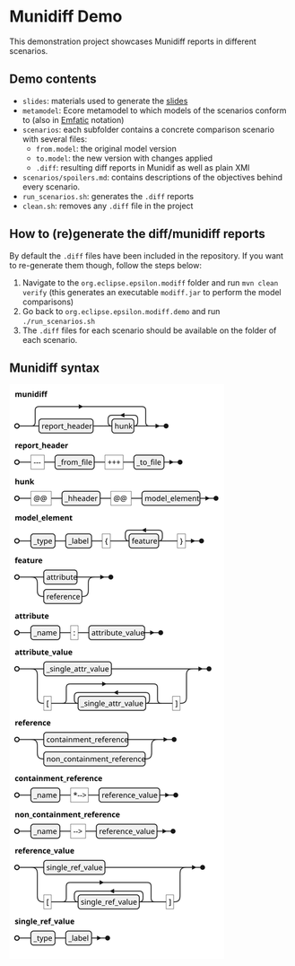 # Munidiff Demo

This demonstration project showcases Munidiff reports in different scenarios.

## Demo contents

- `slides`: materials used to generate the [slides](slides/munidiff.pdf)
- `metamodel`: Ecore metamodel to which models of the scenarios conform to (also in [Emfatic](https://www.eclipse.org/emfatic/) notation)
- `scenarios`: each subfolder contains a concrete comparison scenario with several files:
    - `from.model`: the original model version
    - `to.model`: the new version with changes applied
    - `.diff`: resulting diff reports in Munidif as well as plain XMI
- `scenarios/spoilers.md`: contains descriptions of the objectives behind every scenario.
- `run_scenarios.sh`: generates the `.diff` reports
- `clean.sh`: removes any `.diff` file in the project

## How to (re)generate the diff/munidiff reports

By default the `.diff` files have been included in the repository. If you want to re-generate them though, follow the steps below:

1. Navigate to the `org.eclipse.epsilon.modiff` folder and run `mvn clean verify` (this generates an executable `modiff.jar` to perform the model comparisons)
2. Go back to `org.eclipse.epsilon.modiff.demo` and run `./run_scenarios.sh`
3. The `.diff` files for each scenario should be available on the folder of each scenario.


## Munidiff syntax

![](slides/fig/munidiff.svg)
